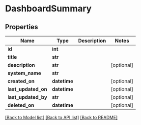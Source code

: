 # DashboardSummary


## Properties
Name | Type | Description | Notes
------------ | ------------- | ------------- | -------------
**id** | **int** |  | 
**title** | **str** |  | 
**description** | **str** |  | [optional] 
**system_name** | **str** |  | 
**created_on** | **datetime** |  | [optional] 
**last_updated_on** | **datetime** |  | [optional] 
**last_updated_by** | **str** |  | [optional] 
**deleted_on** | **datetime** |  | [optional] 

[[Back to Model list]](../README.md#documentation-for-models) [[Back to API list]](../README.md#documentation-for-api-endpoints) [[Back to README]](../README.md)


